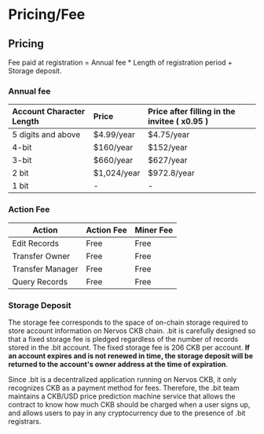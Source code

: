 # Pricing/Fee

## Pricing

Fee paid at registration = Annual fee \* Length of registration period + Storage deposit.

### Annual fee

| Account Character Length | Price      | Price after filling in the invitee \( x0.95 \) |
| :----------------------- | :--------- | :--------------------------------------------- |
| 5 digits and above       | \$4.99/year | \$4.75/year                                     |
| 4-bit                    | \$160/year  | \$152/year                                      |
| 3-bit                    | \$660/year  | \$627/year                                      |
| 2 bit                    | \$1,024/year | \$972.8/year                             |
| 1 bit                    | -          | -                                              |



### Action Fee

| Action           | Action Fee | Miner Fee |
| ---------------- | ---------- | --------- |
| Edit Records     | Free       | Free      |
| Transfer Owner   | Free       | Free      |
| Transfer Manager | Free       | Free      |
| Query Records    | Free       | Free      |





### Storage Deposit

The storage fee corresponds to the space of on-chain storage required to store account information on Nervos CKB chain. .bit is carefully designed so that a fixed storage fee is pledged regardless of the number of records stored in the .bit account. The fixed storage fee is 206 CKB per account. **If an account expires and is not renewed in time, the storage deposit will be returned to the account's owner address at the time of expiration**.

Since .bit is a decentralized application running on Nervos CKB, it only recognizes CKB as a payment method for fees. Therefore, the .bit team maintains a CKB/USD price prediction machine service that allows the contract to know how much CKB should be charged when a user signs up, and allows users to pay in any cryptocurrency due to the presence of .bit registrars.

